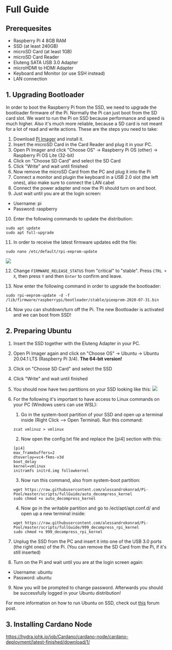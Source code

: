 # Full Guide

## Prerequesites

- Raspberry Pi 4 8GB RAM
- SSD (at least 240GB)
- microSD Card (at least 1GB)
- microSD Card Reader
- Eluteng SATA USB 3.0 Adapter
- microHDMI to HDMI Adapter
- Keyboard and Monitor (or use SSH instead)
- LAN connection

## 1. Upgrading Bootloader

In order to boot the Raspberry Pi from the SSD, we need to upgrade the bootloader firmware of the Pi. Normally the Pi can just boot from the SD card slot.
We want to run the Pi on SSD because performance and speed is much higher. Also it's much more reliable, because a SD card is not meant for a lot of read and write actions. These are the steps you need to take:

1. Download <a href="https://www.raspberrypi.org/downloads/">Pi Imager</a> and install it.
2. Insert the microSD Card in the Card Reader and plug it in your PC.
3. Open Pi Imager and click "Choose OS" -> Raspberry Pi OS (other) -> Raspberry Pi OS Lite (32-bit)
4. Click on "Choose SD Card" and select the SD Card
5. Click "Write" and wait until finished
6. Now remove the microSD Card from the PC and plug it into the Pi
7. Connect a monitor and plugin the keyboard in a USB 2.0 slot (the left ones), also make sure to connect the LAN cabel
8. Connect the power adapter and now the Pi should turn on and boot.
9. Just wait until you are at the login screen:

- Username: pi
- Password: raspberry

10. Enter the following commands to update the distribution:

```
sudo apt update
sudo apt full-upgrade
```

11. In order to receive the latest firmware updates edit the file:

```
sudo nano /etc/default/rpi-eeprom-update
```

<img src="https://www.maketecheasier.com/assets/uploads/2020/07/raspberry-pi-4-usb-ssd-boot-05.jpg.webp"></img>

12. Change <code>FIRMWARE_RELEASE_STATUS</code> from "critical" to "stable". Press <code>CTRL + X</code>, then press <code>Y</code> and then <code>Enter</code> to confirm and leave.

13. Now enter the following command in order to upgrade the bootloader:

```
sudo rpi-eeprom-update -d -f /lib/firmware/raspberrypi/bootloader/stable/pieeprom-2020-07-31.bin
```

14. Now you can shutdown/turn off the Pi. The new Bootloader is activated and we can boot from SSD!

## 2. Preparing Ubuntu

1. Insert the SSD together with the Eluteng Adapter in your PC.
2. Open Pi Imager again and click on "Choose OS" -> Ubuntu -> Ubuntu 20.04.1 LTS (Raspberry Pi 3/4). <b>The 64-bit version!</b>
3. Click on "Choose SD Card" and select the SSD
4. Click "Write" and wait until finished
5. You should now have two partitions on your SSD looking like this:
   <img src="https://github.com/alessandrokonrad/Pi-Pool/raw/master/images/partitions.png"></img>
6. For the following it's important to have access to Linux commands on your PC (Windows users can use WSL):<br />
    
    1. Go in the system-boot partition of your SSD and open up a terminal inside (Right Click --> Open Terminal). Run this command:
    ```
    zcat vmlinuz > vmlinux
    ```
    
    2. Now open the config.txt file and replace the [pi4] section with this:
    ```
    [pi4]
    max_framebuffers=2
    dtoverlay=vc4-fkms-v3d
    boot_delay
    kernel=vmlinux
    initramfs initrd.img followkernel
    ```
    3. Now run this command, also from system-boot partition:
    ```
    wget https://raw.githubusercontent.com/alessandrokonrad/Pi-Pool/master/scripts/fullGuide/auto_decompress_kernel
    sudo chmod +x auto_decompress_kernel
    ```
    4. Now go in the writable partition and go to /ect/apt/apt.conf.d/ and open up a new terminal inside:
    ```
    wget https://raw.githubusercontent.com/alessandrokonrad/Pi-Pool/master/scripts/fullGuide/999_decompress_rpi_kernel
    sudo chmod +x 999_decompress_rpi_kernel
    ```

7. Unplug the SSD from the PC and insert it into one of the USB 3.0 ports (the right ones) of the Pi. (You can remove the SD Card from the Pi, if it's still inserted)
8. Turn on the Pi and wait until you are at the login screen again:

- Username: ubuntu
- Password: ubuntu

9. Now you will be prompted to change password. Afterwards you should be successfully logged in your Ubuntu distribution!

For more information on how to run Ubuntu on SSD, check out <a href="https://www.raspberrypi.org/forums/viewtopic.php?t=278791">this</a> forum post.

## 3. Installing Cardano Node

https://hydra.iohk.io/job/Cardano/cardano-node/cardano-deployment/latest-finished/download/1/
